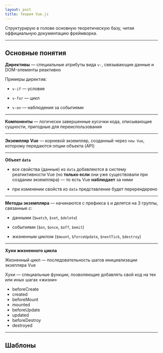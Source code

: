 ```yaml
---
layout: post
title: Теория Vue.js
---
```


Структурирую в голове основную теоретическую базу, читая оффициальную документацию фреймворка.

---

<h2 class="post__small-heading">Основные понятия</h2>

**Директивы** — специальные атрибуты вида `v-`, связывающие данные и DOM-элементы реактивно

Примеры директив:

* `v-if` — условие

* `v-for` — цикл

* `v-on` — наблюдения за событиями

<hr class="small">

**Компоненты** — логически завершенные кусочки кода, описывающие сущности, пригодные для переиспользования

<hr class="small">

**Экземпляр Vue** — корневой экземпляр, созданный через `new Vue`, которому передаются опции объекта (API)

<hr class="small">

**Объект `data`**

* все свойства (данные) из `data` добавляются в систему реатиктивности Vue (но **только если** они уже существовали при создании экземпляра) — то есть Vue **наблюдает** за ними

* при изменении свойств из `data` представление будет перерендерено

<hr class="small">

**Методы экземпляра** — начинаются с префикса `$` и делятся на 3 группы, связанные с:

* данными (`$watch`, `$set`, `$delete`)

* событиями (`$on`, `$once`, `$off`, `$emit`)

* жизненным циклом (`$mount`, `$forceUpdate`, `$nextTick`, `$destroy`)

<hr class="small">

**Хуки жизненного цикла**

Жизненный цикл — последовательность шагов инициализации экзепляра Vue

Хуки — специальные функции, позволяющие добавлять свой код на тех или иных шагах «жизни»

* beforeCreate
* created
* beforeMount
* mounted
* beforeUpdate
* updated
* beforeDestroy
* destroyed

---

<h2 class="post__small-heading">Шаблоны</h2>
